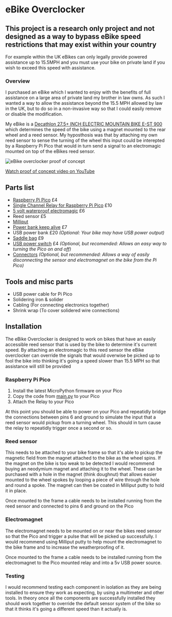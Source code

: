 # eBike Overclocker
## This project is a research only project and not designed as a way to bypass eBike speed restrictions that may exist within your country
For example within the UK eBikes can only legally provide powered assistance up to 15.5MPH and you must use your bike on private land if you wish to exceed this speed with assistance.

### Overview
I purchased an eBike which I wanted to enjoy with the benefits of full assistance on a large area of private land my brother in law owns. As such I wanted a way to allow the assistance beyond the 15.5 MPH allowed by law in the UK, but to do so in a non-invasive way so that I could easily remove or disable the modification.

My eBike is a [Decathlon 27.5+ INCH ELECTRIC MOUNTAIN BIKE E-ST 900](https://www.decathlon.co.uk/p/27-5-inch-electric-mountain-bike-e-st-900-grey/_/R-p-168875?mc=8487240&c=GREY) which determines the speed of the bike using a magnet mounted to the rear wheel and a reed sensor. My hyposthosis was that by attaching my own reed sensor to sense the turning of the wheel this input could be interepted by a Raspberry Pi Pico that would in turn send a signal to an electromagic mounted on top of the eBikes reed sensor. 

![eBike overclocker proof of concept](https://img.youtube.com/vi/J6ejlkNBZDI/0.jpg)

[Watch proof of concept video on YouTube](https://youtu.be/J6ejlkNBZDI)


## Parts list
- [Raspberry Pi Pico](https://thepihut.com/products/raspberry-pi-pico) £4
- [Single Channel Relay for Raspberry Pi Pico](https://thepihut.com/products/single-channel-relay-for-raspberry-pi-pico) £10
- [5 volt waterproof electromagic](https://www.ebay.co.uk/sch/i.html?_from=R40&_trksid=p2334524.m570.l1313&_nkw=5v+waterproof+electromagnet&_sacat=0&LH_TitleDesc=0&_odkw=5v+waterproof+electromagic&_osacat=0) £6
- Reed sensor £5
- [Milliput](https://www.ebay.co.uk/sch/i.html?_from=R40&_trksid=p2334524.m570.l1311&_nkw=milliput&_sacat=0&LH_TitleDesc=0&_odkw=usb+power+switch&_osacat=0&LH_PrefLoc=2)
- [Power bank keep alive](https://store.eplop.co.uk/product/smd-keepalive/) £7
- USB power bank £20 _(Optional: Your bike may have USB power output)_
- [Saddle bag](https://www.wiggle.co.uk/dhb-medium-saddle-bag-1) £9
- [USB power switch](https://www.ebay.co.uk/sch/i.html?_from=R40&_trksid=p2334524.m570.l1313&_nkw=usb+power+switch&_sacat=0&LH_TitleDesc=0&_odkw=ebay+usb+switch&_osacat=0&LH_PrefLoc=20) £4 _(Optional, but recomended: Allows an easy way to turning the Pico on and off)_
- [Connectors](https://www.ebay.co.uk/itm/401536214100?hash=item5d7d6c6454:g:QIEAAOSwFV1bELpI&amdata=enc%3AAQAHAAAA8AruczEiSR6jTTRr5s%2Bddx5jHJAn3muUOEA6pracznbxKVcGb0BOIMxDr975aYSrF5k07JTOHGyVRUFdWZsXfxJ%2FyQv9m6WhpLK%2BLux6%2FRegCt8eL09ClEmYCdsBc4fBB4BORqNfD0pQCEIpJH3lNyZ5BM4I%2FwCMpwd39dkdu17y8O5aNiXxIAlZc25xP1maabRq%2FMOXiflfrHloTEeSnAdqkGPTG0PK2l5sZZ7I8D4ZrUz%2BjGN5D8RnxydYMggclCaHjGVyUxNPuOyDvQ3Euh0Qoo%2BUdl7k6L34SpRJCRTdVAr0x%2Fd6oU8CZndn9yPGAA%3D%3D%7Ctkp%3ABFBM3rfPmbZh) _(Optional, but recommended: Allows a way of easily disconnecting the sensor and electromagnet on the bike from the Pi Pico)_


## Tools and misc parts
- USB power cable for Pi Pico
- Solidering iron & solider
- Cabling (For connecting electronics together)
- Shrink wrap (To cover solidered wire connections)

## Installation
The eBike Overclocker is designed to work on bikes that have an easily accessible reed sensor that is used by the bike to determine it's current speed. By attaching an electromagic to this reed sensor the eBike overclocker can override the signals that would overwise be picked up to fool the bike into thinking it's going a speed slower than 15.5 MPH so that assistance will still be provided

### Raspberry Pi Pico
1. Install the latest MicroPython firmware on your Pico
2. Copy the code from [main.py](main.py) to your Pico
3. Attach the Relay to your Pico

At this point you should be able to power on your Pico and repeatidly bridge the connections between pins 6 and ground to simulate the input that a reed sensor would pickup from a turning wheel. This should in turn cause the relay to repeatidly trigger once a second or so.

### Reed sensor
This needs to be attached to your bike frame so that it's able to pickup the magnetic field from the magnet attached to the bike as the wheel spins. If the magnet on the bike is too weak to be detected I would recommend buying an neodymium magnet and attaching it to the wheel. These can be purchased with a hole in the magnet (think doughnut) that allows easier mounted to the wheel spokes by looping a piece of wire through the hole and round a spoke. The magnet can then be coated in Milliput putty to hold it in place.

Once mounted to the frame a cable needs to be installed running from the reed sensor and connected to pins 6 and ground on the Pico

### Electromagnet
The electromagnet needs to be mounted on or near the bikes reed sensor so that the Pico and trigger a pulse that will be picked up successfully. I would recommend using Milliput putty to help mount the electromagnet to the bike frame and to increase the weatherproofing of it.

Once mounted to the frame a cable needs to be installed running from the electromagnet to the Pico mounted relay and into a 5v USB power source. 

### Testing
I would recommend testing each component in isolation as they are being installed to ensure they work as expecting, by using a multimeter and other tools. In theory once all the components are successfully installed they should work together to override the default sensor system of the bike so that it thinks it's going a different speed than it actually is. 
